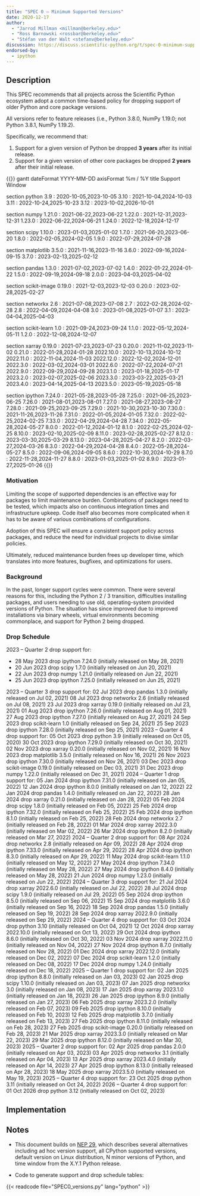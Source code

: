 ```yaml
---
title: "SPEC 0 — Minimum Supported Versions"
date: 2020-12-17
author:
  - "Jarrod Millman <millman@berkeley.edu>"
  - "Ross Barnowski <rossbar@berkeley.edu>"
  - "Stéfan van der Walt <stefanv@berkeley.edu>"
discussion: https://discuss.scientific-python.org/t/spec-0-minimum-supported-versions/33
endorsed-by:
  - ipython
---
```


## Description

This SPEC recommends that all projects across the Scientific Python ecosystem adopt a common time-based policy for dropping support of older Python and core package versions.

All versions refer to feature releases (i.e., Python 3.8.0, NumPy 1.19.0; not Python 3.8.1, NumPy 1.19.2).

Specifically, we recommend that:

1. Support for a given version of Python be dropped **3 years** after its initial release.
2. Support for a given version of other core packages be dropped **2 years** after their initial release.

<!-- prettier-ignore-start -->
{{<mermaid>}}
gantt
dateFormat  YYYY-MM-DD
axisFormat  %m / %Y
title Support Window


section python
3.9  :     2020-10-05,2023-10-05
3.10  :     2021-10-04,2024-10-03
3.11  :     2022-10-24,2025-10-23
3.12  :     2023-10-02,2026-10-01

section numpy
1.21.0  :     2021-06-22,2023-06-22
1.22.0  :     2021-12-31,2023-12-31
1.23.0  :     2022-06-22,2024-06-21
1.24.0  :     2022-12-18,2024-12-17

section scipy
1.10.0  :     2023-01-03,2025-01-02
1.7.0  :     2021-06-20,2023-06-20
1.8.0  :     2022-02-05,2024-02-05
1.9.0  :     2022-07-29,2024-07-28

section matplotlib
3.5.0  :     2021-11-16,2023-11-16
3.6.0  :     2022-09-16,2024-09-15
3.7.0  :     2023-02-13,2025-02-12

section pandas
1.3.0  :     2021-07-02,2023-07-02
1.4.0  :     2022-01-22,2024-01-22
1.5.0  :     2022-09-19,2024-09-18
2.0.0  :     2023-04-03,2025-04-02

section scikit-image
0.19.0  :     2021-12-03,2023-12-03
0.20.0  :     2023-02-28,2025-02-27

section networkx
2.6  :     2021-07-08,2023-07-08
2.7  :     2022-02-28,2024-02-28
2.8  :     2022-04-09,2024-04-08
3.0  :     2023-01-08,2025-01-07
3.1  :     2023-04-04,2025-04-03

section scikit-learn
1.0  :     2021-09-24,2023-09-24
1.1.0  :     2022-05-12,2024-05-11
1.2.0  :     2022-12-08,2024-12-07

section xarray
0.19.0  :     2021-07-23,2023-07-23
0.20.0  :     2021-11-02,2023-11-02
0.21.0  :     2022-01-28,2024-01-28
2022.10.0  :     2022-10-13,2024-10-12
2022.11.0  :     2022-11-04,2024-11-03
2022.12.0  :     2022-12-02,2024-12-01
2022.3.0  :     2022-03-02,2024-03-01
2022.6.0  :     2022-07-22,2024-07-21
2022.9.0  :     2022-09-29,2024-09-28
2023.1.0  :     2023-01-18,2025-01-17
2023.2.0  :     2023-02-07,2025-02-06
2023.3.0  :     2023-03-22,2025-03-21
2023.4.0  :     2023-04-14,2025-04-13
2023.5.0  :     2023-05-19,2025-05-18

section ipython
7.24.0  :     2021-05-28,2023-05-28
7.25.0  :     2021-06-25,2023-06-25
7.26.0  :     2021-08-01,2023-08-01
7.27.0  :     2021-08-27,2023-08-27
7.28.0  :     2021-09-25,2023-09-25
7.29.0  :     2021-10-30,2023-10-30
7.30.0  :     2021-11-26,2023-11-26
7.31.0  :     2022-01-05,2024-01-05
7.32.0  :     2022-02-25,2024-02-25
7.33.0  :     2022-04-29,2024-04-28
7.34.0  :     2022-05-28,2024-05-27
8.0.0  :     2022-01-12,2024-01-12
8.1.0  :     2022-02-25,2024-02-25
8.10.0  :     2023-02-10,2025-02-09
8.11.0  :     2023-02-28,2025-02-27
8.12.0  :     2023-03-30,2025-03-29
8.13.0  :     2023-04-28,2025-04-27
8.2.0  :     2022-03-27,2024-03-26
8.3.0  :     2022-04-29,2024-04-28
8.4.0  :     2022-05-28,2024-05-27
8.5.0  :     2022-09-06,2024-09-05
8.6.0  :     2022-10-30,2024-10-29
8.7.0  :     2022-11-28,2024-11-27
8.8.0  :     2023-01-03,2025-01-02
8.9.0  :     2023-01-27,2025-01-26
{{</mermaid>}}
<!-- prettier-ignore-end -->

### Motivation

Limiting the scope of supported dependencies is an effective way for packages to limit maintenance burden.
Combinations of packages need to be tested, which impacts also on continuous integration times and infrastructure upkeep.
Code itself also becomes more complicated when it has to be aware of various combinations of configurations.

Adoption of this SPEC will ensure a consistent support policy across packages, and reduce the need for individual projects to divise similar policies.

Ultimately, reduced maintenance burden frees up developer time, which translates into more features, bugfixes, and optimizations for users.

### Background

In the past, longer support cycles were common.
There were several reasons for this, including the Python 2 / 3 transition, difficulties installing packages, and users needing to use old, operating-system provided versions of Python.
The situation has since improved due to improved installations via binary wheels, virtual environments becoming commonplace, and support for Python 2 being dropped.

### Drop Schedule

2023 – Quarter 2 drop support for:
- 28 May 2023 drop ipython 7.24.0 (initially released on May 28, 2021)
- 20 Jun 2023 drop scipy 1.7.0 (initially released on Jun 20, 2021)
- 22 Jun 2023 drop numpy 1.21.0 (initially released on Jun 22, 2021)
- 25 Jun 2023 drop ipython 7.25.0 (initially released on Jun 25, 2021)

2023 – Quarter 3 drop support for:
    02 Jul 2023 drop pandas 1.3.0 (initially released on Jul 02, 2021)
    08 Jul 2023 drop networkx 2.6 (initially released on Jul 08, 2021)
    23 Jul 2023 drop xarray 0.19.0 (initially released on Jul 23, 2021)
    01 Aug 2023 drop ipython 7.26.0 (initially released on Aug 01, 2021)
    27 Aug 2023 drop ipython 7.27.0 (initially released on Aug 27, 2021)
    24 Sep 2023 drop scikit-learn 1.0 (initially released on Sep 24, 2021)
    25 Sep 2023 drop ipython 7.28.0 (initially released on Sep 25, 2021)
2023 – Quarter 4 drop support for:
    05 Oct 2023 drop python 3.9 (initially released on Oct 05, 2020)
    30 Oct 2023 drop ipython 7.29.0 (initially released on Oct 30, 2021)
    02 Nov 2023 drop xarray 0.20.0 (initially released on Nov 02, 2021)
    16 Nov 2023 drop matplotlib 3.5.0 (initially released on Nov 16, 2021)
    26 Nov 2023 drop ipython 7.30.0 (initially released on Nov 26, 2021)
    03 Dec 2023 drop scikit-image 0.19.0 (initially released on Dec 03, 2021)
    31 Dec 2023 drop numpy 1.22.0 (initially released on Dec 31, 2021)
2024 – Quarter 1 drop support for:
    05 Jan 2024 drop ipython 7.31.0 (initially released on Jan 05, 2022)
    12 Jan 2024 drop ipython 8.0.0 (initially released on Jan 12, 2022)
    22 Jan 2024 drop pandas 1.4.0 (initially released on Jan 22, 2022)
    28 Jan 2024 drop xarray 0.21.0 (initially released on Jan 28, 2022)
    05 Feb 2024 drop scipy 1.8.0 (initially released on Feb 05, 2022)
    25 Feb 2024 drop ipython 7.32.0 (initially released on Feb 25, 2022)
    25 Feb 2024 drop ipython 8.1.0 (initially released on Feb 25, 2022)
    28 Feb 2024 drop networkx 2.7 (initially released on Feb 28, 2022)
    01 Mar 2024 drop xarray 2022.3.0 (initially released on Mar 02, 2022)
    26 Mar 2024 drop ipython 8.2.0 (initially released on Mar 27, 2022)
2024 – Quarter 2 drop support for:
    08 Apr 2024 drop networkx 2.8 (initially released on Apr 09, 2022)
    28 Apr 2024 drop ipython 7.33.0 (initially released on Apr 29, 2022)
    28 Apr 2024 drop ipython 8.3.0 (initially released on Apr 29, 2022)
    11 May 2024 drop scikit-learn 1.1.0 (initially released on May 12, 2022)
    27 May 2024 drop ipython 7.34.0 (initially released on May 28, 2022)
    27 May 2024 drop ipython 8.4.0 (initially released on May 28, 2022)
    21 Jun 2024 drop numpy 1.23.0 (initially released on Jun 22, 2022)
2024 – Quarter 3 drop support for:
    21 Jul 2024 drop xarray 2022.6.0 (initially released on Jul 22, 2022)
    28 Jul 2024 drop scipy 1.9.0 (initially released on Jul 29, 2022)
    05 Sep 2024 drop ipython 8.5.0 (initially released on Sep 06, 2022)
    15 Sep 2024 drop matplotlib 3.6.0 (initially released on Sep 16, 2022)
    18 Sep 2024 drop pandas 1.5.0 (initially released on Sep 19, 2022)
    28 Sep 2024 drop xarray 2022.9.0 (initially released on Sep 29, 2022)
2024 – Quarter 4 drop support for:
    03 Oct 2024 drop python 3.10 (initially released on Oct 04, 2021)
    12 Oct 2024 drop xarray 2022.10.0 (initially released on Oct 13, 2022)
    29 Oct 2024 drop ipython 8.6.0 (initially released on Oct 30, 2022)
    03 Nov 2024 drop xarray 2022.11.0 (initially released on Nov 04, 2022)
    27 Nov 2024 drop ipython 8.7.0 (initially released on Nov 28, 2022)
    01 Dec 2024 drop xarray 2022.12.0 (initially released on Dec 02, 2022)
    07 Dec 2024 drop scikit-learn 1.2.0 (initially released on Dec 08, 2022)
    17 Dec 2024 drop numpy 1.24.0 (initially released on Dec 18, 2022)
2025 – Quarter 1 drop support for:
    02 Jan 2025 drop ipython 8.8.0 (initially released on Jan 03, 2023)
    02 Jan 2025 drop scipy 1.10.0 (initially released on Jan 03, 2023)
    07 Jan 2025 drop networkx 3.0 (initially released on Jan 08, 2023)
    17 Jan 2025 drop xarray 2023.1.0 (initially released on Jan 18, 2023)
    26 Jan 2025 drop ipython 8.9.0 (initially released on Jan 27, 2023)
    06 Feb 2025 drop xarray 2023.2.0 (initially released on Feb 07, 2023)
    09 Feb 2025 drop ipython 8.10.0 (initially released on Feb 10, 2023)
    12 Feb 2025 drop matplotlib 3.7.0 (initially released on Feb 13, 2023)
    27 Feb 2025 drop ipython 8.11.0 (initially released on Feb 28, 2023)
    27 Feb 2025 drop scikit-image 0.20.0 (initially released on Feb 28, 2023)
    21 Mar 2025 drop xarray 2023.3.0 (initially released on Mar 22, 2023)
    29 Mar 2025 drop ipython 8.12.0 (initially released on Mar 30, 2023)
2025 – Quarter 2 drop support for:
    02 Apr 2025 drop pandas 2.0.0 (initially released on Apr 03, 2023)
    03 Apr 2025 drop networkx 3.1 (initially released on Apr 04, 2023)
    13 Apr 2025 drop xarray 2023.4.0 (initially released on Apr 14, 2023)
    27 Apr 2025 drop ipython 8.13.0 (initially released on Apr 28, 2023)
    18 May 2025 drop xarray 2023.5.0 (initially released on May 19, 2023)
2025 – Quarter 4 drop support for:
    23 Oct 2025 drop python 3.11 (initially released on Oct 24, 2022)
2026 – Quarter 4 drop support for:
    01 Oct 2026 drop python 3.12 (initially released on Oct 02, 2023)

## Implementation

<!--
Discuss how this would be implemented.
-->

<!--
### Core Project Endorsement

Discuss what it means for a core project to endorse this SPEC.
-->
<!--

### Ecosystem Adoption

Discuss what it means for a project to adopt this SPEC.
-->

## Notes

- This document builds on [NEP 29](https://numpy.org/neps/nep-0029-deprecation_policy.html), which describes several alternatives including ad hoc version support, all CPython supported versions, default version on Linux distribution, N minor versions of Python, and time window from the X.Y.1 Python release.

- Code to generate support and drop schedule tables:

{{< readcode file="SPEC0_versions.py" lang="python" >}}
